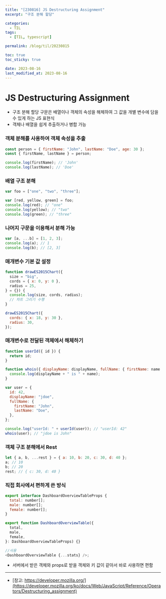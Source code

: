 ```yaml
---
title: "[230816] JS Destructuring Assignment"
excerpt: "구조 분해 할당"

categories:
  - TIL
tags:
  - [TIL, typescript]

permalink: /blog/til/20230815

toc: true
toc_sticky: true

date: 2023-08-16
last_modified_at: 2023-08-16
---
```


# JS Destructuring Assignment

- 구조 분해 할당 구문은 배열이나 객체의 속성을 해체하여 그 값을 개별 변수에 담을 수 있게 하는 JS 표현식
- 객체나 배열을 쉽게 추출하거나 병합 가능

### 객체 분해를 사용하여 객체 속성을 추출

```js
const person = { firstName: "John", lastName: "Doe", age: 30 };
const { firstName, lastName } = person;

console.log(firstName); // 'John'
console.log(lastName); // 'Doe'
```

### 배열 구조 분해

```js
var foo = ["one", "two", "three"];

var [red, yellow, green] = foo;
console.log(red); // "one"
console.log(yellow); // "two"
console.log(green); // "three"
```

### 나머지 구문을 이용해서 분해 가능

```js
var [a, ...b] = [1, 2, 3];
console.log(a); // 1
console.log(b); // [2, 3]
```

### 매개변수 기본 값 설정

```js
function drawES2015Chart({
  size = "big",
  cords = { x: 0, y: 0 },
  radius = 25,
} = {}) {
  console.log(size, cords, radius);
  // 차트 그리기 수행
}

drawES2015Chart({
  cords: { x: 18, y: 30 },
  radius: 30,
});
```

### 매개변수로 전달된 객체에서 해체하기

```js
function userId({ id }) {
  return id;
}

function whois({ displayName: displayName, fullName: { firstName: name } }) {
  console.log(displayName + " is " + name);
}

var user = {
  id: 42,
  displayName: "jdoe",
  fullName: {
    firstName: "John",
    lastName: "Doe",
  },
};

console.log("userId: " + userId(user)); // "userId: 42"
whois(user); // "jdoe is John"
```

### 객체 구조 분해에서 Rest

```js
let { a, b, ...rest } = { a: 10, b: 20, c: 30, d: 40 };
a; // 10
b; // 20
rest; // { c: 30, d: 40 }
```

### 직접 회사에서 편하게 쓴 방식

```js
export interface DashboardOverviewTableProps {
  total: number[];
  male: number[];
  female: number[];
}

export function DashboardOverviewTable({
  total,
  male,
  female,
}: DashboardOverviewTableProps) {}

//사용
<DashboardOverviewTable {...stats} />;
```

- 서버에서 받은 객체와 props로 받을 객체와 키 값이 같아서 바로 사용하면 편함

---

- [참고: https://developer.mozilla.org/](https://developer.mozilla.org/ko/docs/Web/JavaScript/Reference/Operators/Destructuring_assignment)
